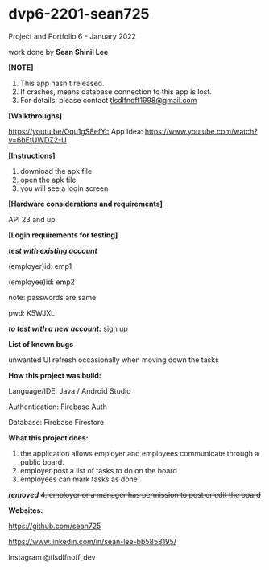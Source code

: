 # dvp6-2201-sean725

Project and Portfolio 6 - January 2022

work done by **Sean Shinil Lee**

**[NOTE]**

1. This app hasn't released.
2. If crashes, means database connection to this app is lost.
3. For details, please contact tlsdlfnoff1998@gmail.com

**[Walkthroughs]**

https://youtu.be/Oqu1gS8efYc
App Idea: https://www.youtube.com/watch?v=6bEtUWDZ2-U


**[Instructions]**

1. download the apk file
2. open the apk file
3. you will see a login screen


**[Hardware considerations and requirements]**

API 23 and up


**[Login requirements for testing]**

***test with existing account***

(employer)id: emp1 

(employee)id: emp2

note: passwords are same

pwd: K5WJXL


***to test with a new account:*** sign up


**List of known bugs**

unwanted UI refresh occasionally when moving down the tasks


**How this project was build:**

Language/IDE: Java / Android Studio

Authentication: Firebase Auth

Database: Firebase Firestore

**What this project does:**

1. the application allows employer and employees communicate through a public board.
2. employer post a list of tasks to do on the board
3. employees can mark tasks as done

***removed***
<del>4. employer or a manager has permission to post or edit the board</del>

**Websites:**

https://github.com/sean725

https://www.linkedin.com/in/sean-lee-bb5858195/

Instagram @tlsdlfnoff_dev